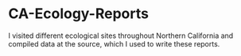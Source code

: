 # CA-Ecology-Reports

I visited different ecological sites throughout Northern California and compiled data at the source, which I used to write these reports. 
